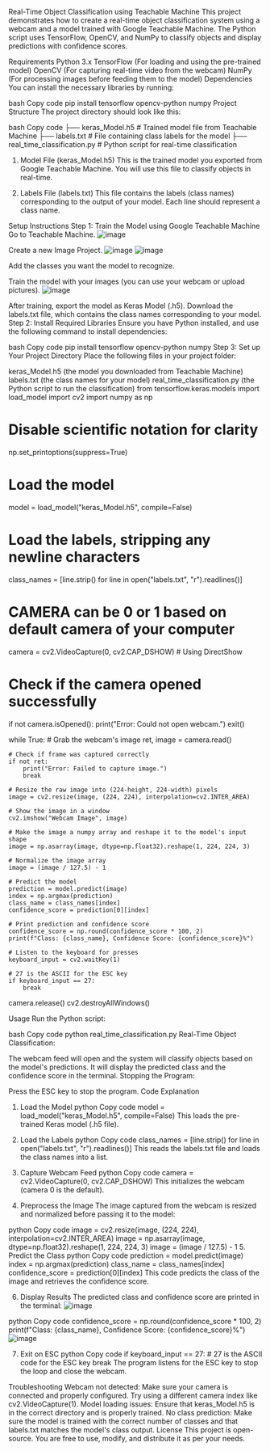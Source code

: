 Real-Time Object Classification using Teachable Machine
This project demonstrates how to create a real-time object classification system using a webcam and a model trained with Google Teachable Machine. The Python script uses TensorFlow, OpenCV, and NumPy to classify objects and display predictions with confidence scores.

Requirements
Python 3.x
TensorFlow (For loading and using the pre-trained model)
OpenCV (For capturing real-time video from the webcam)
NumPy (For processing images before feeding them to the model)
Dependencies
You can install the necessary libraries by running:

bash
Copy code
pip install tensorflow opencv-python numpy
Project Structure
The project directory should look like this:

bash
Copy code
├── keras_Model.h5             # Trained model file from Teachable Machine
├── labels.txt                 # File containing class labels for the model
├── real_time_classification.py  # Python script for real-time classification

1. Model File (keras_Model.h5)
This is the trained model you exported from Google Teachable Machine. You will use this file to classify objects in real-time.

3. Labels File (labels.txt)
This file contains the labels (class names) corresponding to the output of your model. Each line should represent a class name.

Setup Instructions
Step 1: Train the Model using Google Teachable Machine
Go to Teachable Machine.
![image](https://github.com/user-attachments/assets/7680f44d-0e83-41ce-a9e6-97787d5f1854)

Create a new Image Project.
![image](https://github.com/user-attachments/assets/f7e7d656-4872-4419-a458-6d3b64028caf)
![image](https://github.com/user-attachments/assets/ab5b2c96-19df-452a-9497-d0017b9657a0)

Add the classes you want the model to recognize.

Train the model with your images (you can use your webcam or upload pictures).
![image](https://github.com/user-attachments/assets/d856308c-0159-4683-87f7-4bd92f0e903d)

After training, export the model as Keras Model (.h5).
Download the labels.txt file, which contains the class names corresponding to your model.
Step 2: Install Required Libraries
Ensure you have Python installed, and use the following command to install dependencies:

bash
Copy code
pip install tensorflow opencv-python numpy
Step 3: Set up Your Project Directory
Place the following files in your project folder:

keras_Model.h5 (the model you downloaded from Teachable Machine)
labels.txt (the class names for your model)
real_time_classification.py (the Python script to run the classification)
from tensorflow.keras.models import load_model
import cv2
import numpy as np

# Disable scientific notation for clarity
np.set_printoptions(suppress=True)

# Load the model
model = load_model("keras_Model.h5", compile=False)

# Load the labels, stripping any newline characters
class_names = [line.strip() for line in open("labels.txt", "r").readlines()]

# CAMERA can be 0 or 1 based on default camera of your computer
camera = cv2.VideoCapture(0, cv2.CAP_DSHOW)  # Using DirectShow

# Check if the camera opened successfully
if not camera.isOpened():
    print("Error: Could not open webcam.")
    exit()

while True:
    # Grab the webcam's image
    ret, image = camera.read()

    # Check if frame was captured correctly
    if not ret:
        print("Error: Failed to capture image.")
        break

    # Resize the raw image into (224-height, 224-width) pixels
    image = cv2.resize(image, (224, 224), interpolation=cv2.INTER_AREA)

    # Show the image in a window
    cv2.imshow("Webcam Image", image)

    # Make the image a numpy array and reshape it to the model's input shape
    image = np.asarray(image, dtype=np.float32).reshape(1, 224, 224, 3)

    # Normalize the image array
    image = (image / 127.5) - 1

    # Predict the model
    prediction = model.predict(image)
    index = np.argmax(prediction)
    class_name = class_names[index]
    confidence_score = prediction[0][index]

    # Print prediction and confidence score
    confidence_score = np.round(confidence_score * 100, 2)
    print(f"Class: {class_name}, Confidence Score: {confidence_score}%")

    # Listen to the keyboard for presses
    keyboard_input = cv2.waitKey(1)

    # 27 is the ASCII for the ESC key
    if keyboard_input == 27:
        break

camera.release()
cv2.destroyAllWindows()


Usage
Run the Python script:

bash
Copy code
python real_time_classification.py
Real-Time Object Classification:

The webcam feed will open and the system will classify objects based on the model's predictions.
It will display the predicted class and the confidence score in the terminal.
Stopping the Program:

Press the ESC key to stop the program.
Code Explanation
1. Load the Model
python
Copy code
model = load_model("keras_Model.h5", compile=False)
This loads the pre-trained Keras model (.h5 file).

2. Load the Labels
python
Copy code
class_names = [line.strip() for line in open("labels.txt", "r").readlines()]
This reads the labels.txt file and loads the class names into a list.

3. Capture Webcam Feed
python
Copy code
camera = cv2.VideoCapture(0, cv2.CAP_DSHOW)
This initializes the webcam (camera 0 is the default).

4. Preprocess the Image
The image captured from the webcam is resized and normalized before passing it to the model:

python
Copy code
image = cv2.resize(image, (224, 224), interpolation=cv2.INTER_AREA)
image = np.asarray(image, dtype=np.float32).reshape(1, 224, 224, 3)
image = (image / 127.5) - 1
5. Predict the Class
python
Copy code
prediction = model.predict(image)
index = np.argmax(prediction)
class_name = class_names[index]
confidence_score = prediction[0][index]
This code predicts the class of the image and retrieves the confidence score.

6. Display Results
The predicted class and confidence score are printed in the terminal:
![image](https://github.com/user-attachments/assets/bd72a017-be77-4996-8f82-b3b5cad76e98)


python
Copy code
confidence_score = np.round(confidence_score * 100, 2)
print(f"Class: {class_name}, Confidence Score: {confidence_score}%")
![image](https://github.com/user-attachments/assets/e69f19b9-673e-4a4b-92e9-24890fb2745d)

7. Exit on ESC
python
Copy code
if keyboard_input == 27:  # 27 is the ASCII code for the ESC key
    break
The program listens for the ESC key to stop the loop and close the webcam.

Troubleshooting
Webcam not detected: Make sure your camera is connected and properly configured. Try using a different camera index like cv2.VideoCapture(1).
Model loading issues: Ensure that keras_Model.h5 is in the correct directory and is properly trained.
No class prediction: Make sure the model is trained with the correct number of classes and that labels.txt matches the model's class output.
License
This project is open-source. You are free to use, modify, and distribute it as per your needs.

